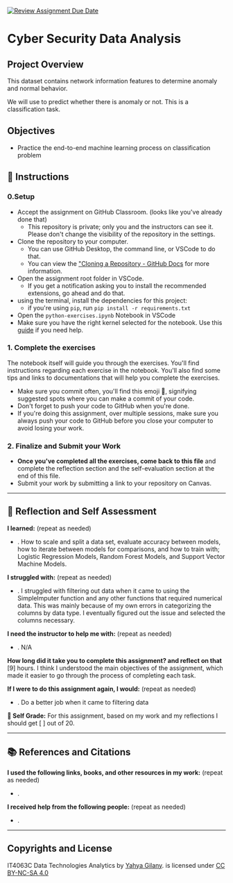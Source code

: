 [![Review Assignment Due Date](https://classroom.github.com/assets/deadline-readme-button-22041afd0340ce965d47ae6ef1cefeee28c7c493a6346c4f15d667ab976d596c.svg)](https://classroom.github.com/a/GMtiwQXP)
# Cyber Security Data Analysis
## Project Overview
This dataset contains network information features to determine anomaly and normal behavior.

We will use to predict whether there is anomaly or not. This is a classification task.


## Objectives
- Practice the end-to-end machine learning process on classification problem

## 📝 Instructions
### 0.Setup
- Accept the assignment on GitHub Classroom. (looks like you've already done that)
  - This repository is private; only you and the instructors can see it. Please don't change the visibility of the repository in the settings.
- Clone the repository to your computer.
  - You can use GitHub Desktop, the command line, or VSCode to do that.
  - You can view the ["Cloning a Repository - GitHub Docs](https://docs.github.com/en/repositories/creating-and-managing-repositories/cloning-a-repository?tool=webui) for more information.
- Open the assignment root folder in VSCode.
  - If you get a notification asking you to install the recommended extensions, go ahead and do that.
- using the terminal, install the dependencies for this project:
  - if you're using `pip`, run `pip install -r requirements.txt`
- Open the `python-exercises.ipynb` Notebook in VSCode
- Make sure you have the right kernel selected for the notebook. Use this [guide](https://it4063c.github.io/guides/FAQ/vscode-jupyter) if you need help.

### 1. Complete the exercises
The notebook itself will guide you through the exercises. You'll find instructions regarding each exercise in the notebook.
You'll also find some tips and links to documentations that will help you complete the exercises.

- Make sure you commit often, you'll find this emoji 🚩, signifying suggested spots where you can make a commit of your code.
- Don't forget to push your code to GitHub when you're done.
- If you're doing this assignment, over multiple sessions, make sure you always push your code to GitHub before you close your computer to avoid losing your work.

### 2. Finalize and Submit your Work
- **Once you've completed all the exercises, come back to this file** and complete the reflection section and the self-evaluation section at the end of this file.
- Submit your work by submitting a link to your repository on Canvas.

---------------
## 💭 Reflection and Self Assessment

**I learned:** (repeat as needed)
- . How to scale and split a data set, evaluate accuracy between models, how to iterate between models for comparisons, and how to train with; Logistic Regression Models, Random Forest Models, and Support Vector Machine Models.

**I struggled with:** (repeat as needed)
- . I struggled with filtering out data when it came to using the SimpleImputer function and any other functions that required numerical data. This was mainly because of my own errors in categorizing the columns by data type. I eventually figured out the issue and selected the columns necessary.

**I need the instructor to help me with:** (repeat as needed)
- . N/A

**How long did it take you to complete this assignment? and reflect on that**
[9] hours. I think I understood the main objectives of the assignment, which made it easier to go through the process of completing each task. 

**If I were to do this assignment again, I would:** (repeat as needed)
- . Do a better job when it came to filtering data

**💯 Self Grade:** For this assignment, based on my work and my reflections I should get [ ] out of 20.

--------------------
## 📚 References and Citations
**I used the following links, books, and other resources in my work:** (repeat as needed)
- .
  
**I received help from the following people:** (repeat as needed)
- .

---
## Copyrights and License
IT4063C Data Technologies Analytics by [Yahya Gilany](https://yahyagilany.io). is licensed under [CC BY-NC-SA 4.0](https://creativecommons.org/licenses/by-nc-sa/4.0/)
